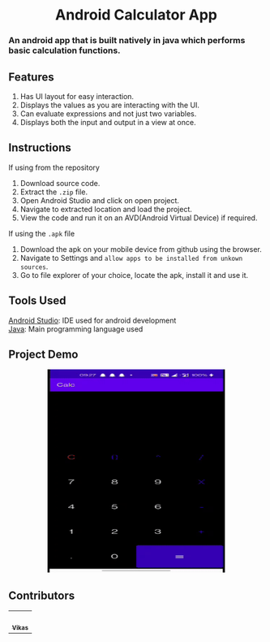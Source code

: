 <h1 align="center">Android Calculator App</h1>

<h3>An android app that is built natively in java which performs basic calculation functions.</h3>  

##  Features
1. Has UI layout for easy interaction.
2. Displays the values as you are interacting with the UI.
3. Can evaluate expressions and not just two variables.
4. Displays both the input and output in a view at once.

## Instructions
If using from the repository<br>
1. Download source code.
2. Extract the ``.zip`` file.
3. Open Android Studio and click on open project.
4. Navigate to extracted location and load the project.
5. View the code and run it on an AVD(Android Virtual Device) if required.<br>

If using the ``.apk`` file
1. Download the apk on your mobile device from github using the browser.
2. Navigate to Settings and ``allow apps to be installed from unkown sources``.
3. Go to file explorer of your choice, locate the apk, install it and use it.<br>

## Tools Used
[Android Studio](https://developer.android.com/studio): IDE used for android development<br>
[Java](https://www.java.com/en/): Main programming language used

## Project Demo
<p align="center">
  <img width=350 height=400 src="https://github.com/vikasgn2/Calc/blob/master/Calc_Demo/Calculator%20Demo.gif">
 </p>

## Contributors 
<table>
  <tr>
    <td align="center"><a href="https://github.com/vikasgn2"><img src="https://avatars.githubusercontent.com/u/46003079?v=4" width="100px;" alt=""/><br /><sub><b>Vikas</b></sub></a></td>
  </tr>
</table>
